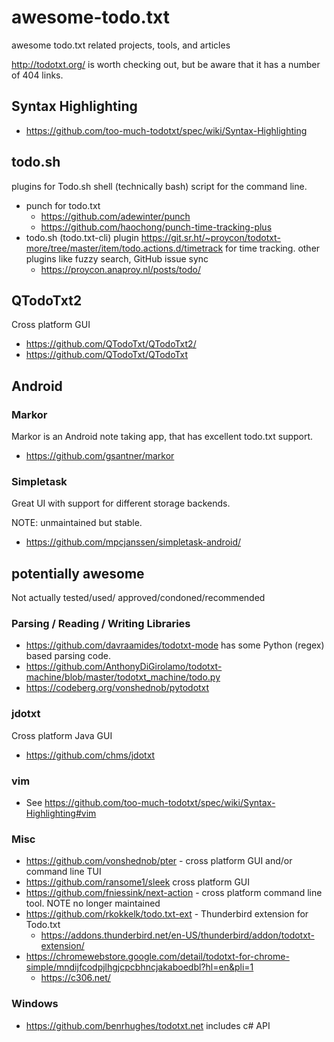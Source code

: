 # awesome-todo.txt

awesome todo.txt related projects, tools, and articles

http://todotxt.org/ is worth checking out, but be aware that it has a number of 404 links.

## Syntax Highlighting

  * https://github.com/too-much-todotxt/spec/wiki/Syntax-Highlighting


## todo.sh

plugins for Todo.sh shell (technically bash) script for the command line.

  * punch for todo.txt
      * https://github.com/adewinter/punch
      * https://github.com/haochong/punch-time-tracking-plus
  * todo.sh (todo.txt-cli) plugin https://git.sr.ht/~proycon/todotxt-more/tree/master/item/todo.actions.d/timetrack for time tracking. other plugins like fuzzy search, GitHub issue sync
      * https://proycon.anaproy.nl/posts/todo/

## QTodoTxt2

Cross platform GUI

  * https://github.com/QTodoTxt/QTodoTxt2/
  * https://github.com/QTodoTxt/QTodoTxt

## Android

### Markor

Markor is an Android note taking app, that has excellent todo.txt support.

  * https://github.com/gsantner/markor

### Simpletask

Great UI with support for different storage backends.

NOTE: unmaintained but stable.

  * https://github.com/mpcjanssen/simpletask-android/

## potentially awesome

Not actually tested/used/
approved/condoned/recommended

### Parsing / Reading / Writing Libraries

  * https://github.com/davraamides/todotxt-mode has some Python (regex) based parsing code.
  * https://github.com/AnthonyDiGirolamo/todotxt-machine/blob/master/todotxt_machine/todo.py
  * https://codeberg.org/vonshednob/pytodotxt

### jdotxt

Cross platform Java GUI

  * https://github.com/chms/jdotxt

### vim

  * See https://github.com/too-much-todotxt/spec/wiki/Syntax-Highlighting#vim


### Misc

  * https://github.com/vonshednob/pter - cross platform GUI and/or command line TUI
  * https://github.com/ransome1/sleek cross platform GUI
  * https://github.com/fniessink/next-action - cross platform command line tool. NOTE no longer maintained
  * https://github.com/rkokkelk/todo.txt-ext - Thunderbird extension for Todo.txt
      * https://addons.thunderbird.net/en-US/thunderbird/addon/todotxt-extension/
  * https://chromewebstore.google.com/detail/todotxt-for-chrome-simple/mndijfcodpjlhgjcpcbhncjakaboedbl?hl=en&pli=1
      * https://c306.net/

### Windows

  * https://github.com/benrhughes/todotxt.net includes c# API


